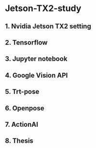 # Jetson-TX2-study

## 1. Nvidia Jetson TX2 setting     

## 2. Tensorflow  

## 3. Jupyter notebook  

## 4. Google Vision API  

## 5. Trt-pose  

## 6. Openpose  

## 7. ActionAI

## 8. Thesis  
